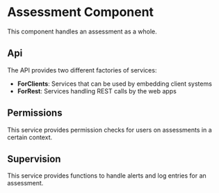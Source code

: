 # Assessment Component

This component handles an assessment as a whole. 

## Api

The API provides two different factories of services:

* **ForClients**: Services that can be used by embedding client systems
* **ForRest**: Services handling REST calls by the web apps

## Permissions

This service provides permission checks for users on assessments in a certain context.

## Supervision

This service provides functions to handle alerts and log entries for an assessment.


